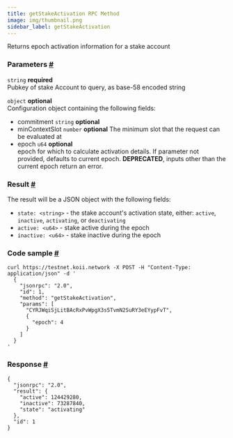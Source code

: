 ```yaml
--- 
title: getStakeActivation RPC Method 
image: img/thumbnail.png 
sidebar_label: getStakeActivation
---  
```


Returns epoch activation information for a stake account

### Parameters [#](#parameters)
`string` **required**  
Pubkey of stake Account to query, as base-58 encoded string  

`object` **optional**  
Configuration object containing the following fields:    
- commitment `string` **optional**  
- minContextSlot `number` **optional** 
  The minimum slot that the request can be evaluated at   
- epoch `u64` **optional**  
  epoch for which to calculate activation details. If parameter not provided, defaults to current epoch. **DEPRECATED**, inputs other than the current epoch return an error.

### Result [#](#result)

The result will be a JSON object with the following fields:

*   `state: <string>` - the stake account's activation state, either: `active`, `inactive`, `activating`, or `deactivating`
*   `active: <u64>` - stake active during the epoch
*   `inactive: <u64>` - stake inactive during the epoch

### Code sample [#](#code-sample)

```
curl https://testnet.koii.network -X POST -H "Content-Type: application/json" -d '
  {
    "jsonrpc": "2.0",
    "id": 1,
    "method": "getStakeActivation",
    "params": [
      "CYRJWqiSjLitBAcRxPvWpgX3s5TvmN2SuRY3eEYypFvT",
      {
        "epoch": 4
      }
    ]
  }
'
```


### Response [#](#response)

```
{
  "jsonrpc": "2.0",
  "result": {
    "active": 124429280,
    "inactive": 73287840,
    "state": "activating"
  },
  "id": 1
}
```
